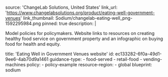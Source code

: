 source: 'ChangeLab Solutions, United States'
link_url: 'https://www.changelabsolutions.org/product/eating-well-government-venues'
link_thumbnail: Sodium/changelab-eating-well_png-1592295984.png
pinned: true
description: |
  <p>Model policies for policymakers. Website links to resources on creating healthy food service on government property and an infographic on buying food for health and equity.
  </p>
title: 'Eating Well in Government Venues website'
id: ec133282-6f0a-49d1-9ee6-4ab70d9a1461
guidance-type:
  - food-served
  - retail-food
  - vending-machines
policy:
  - policy-example
resource-region:
  - global
blueprint: sodium
